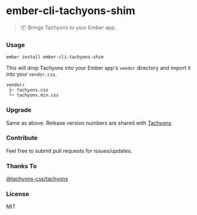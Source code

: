 # ember-cli-tachyons-shim

> :package: Brings Tachyons to your Ember app.

### Usage

```
ember install ember-cli-tachyons-shim 
```

This will drop Tachyons into your Ember app's `vendor` directory and import it into your `vendor.css`.

```
vendor/
 ├─ tachyons.css
 └─ tachyons.min.css
```

### Upgrade

Same as above. 
Release version numbers are shared with [Tachyons](https://github.com/tachyons-css/tachyons).

### Contribute

Feel free to submit pull requests for issues/updates.

### Thanks To
[@tachyons-css/tachyons](https://github.com/tachyons-css/tachyons/)

### License

MIT
